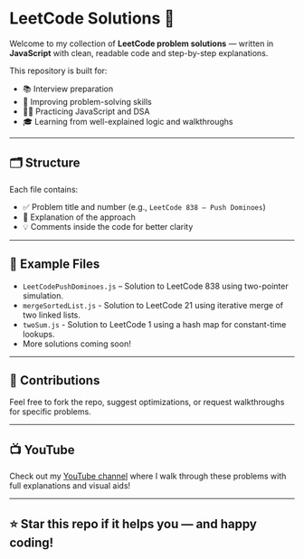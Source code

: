 # LeetCode Solutions 🧠

Welcome to my collection of **LeetCode problem solutions** — written in **JavaScript** with clean, readable code and step-by-step explanations.

This repository is built for:

- 📚 Interview preparation
- 🚀 Improving problem-solving skills
- 👨‍💻 Practicing JavaScript and DSA
- 🎓 Learning from well-explained logic and walkthroughs

---

## 🗂 Structure

Each file contains:

- ✅ Problem title and number (e.g., `LeetCode 838 – Push Dominoes`)
- 🧠 Explanation of the approach
- 💡 Comments inside the code for better clarity

---

## 📌 Example Files

- `LeetCodePushDominoes.js` – Solution to LeetCode 838 using two-pointer simulation.
- `mergeSortedList.js` - Solution to LeetCode 21 using iterative merge of two linked lists.
- `twoSum.js` - Solution to LeetCode 1 using a hash map for constant-time lookups.
- More solutions coming soon!

---

## 🤝 Contributions

Feel free to fork the repo, suggest optimizations, or request walkthroughs for specific problems.

---

## 📺 YouTube

Check out my [YouTube channel](https://studio.youtube.com/channel/UCponUfkpFa55aSsUx-7hhSA) where I walk through these problems with full explanations and visual aids!

---

## ⭐️ Star this repo if it helps you — and happy coding!